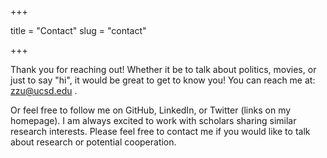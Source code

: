 +++

title = "Contact"
slug = "contact"

+++



Thank you for reaching out! Whether it be to talk about politics, movies, or just to say "hi", it would be great to get to know you! You can reach me at: zzu@ucsd.edu . 

Or feel free to follow me on GitHub, LinkedIn, or Twitter (links on my homepage). I am always excited to work with scholars sharing similar research interests. Please feel free to contact me if you would like to talk about research or potential cooperation. 








